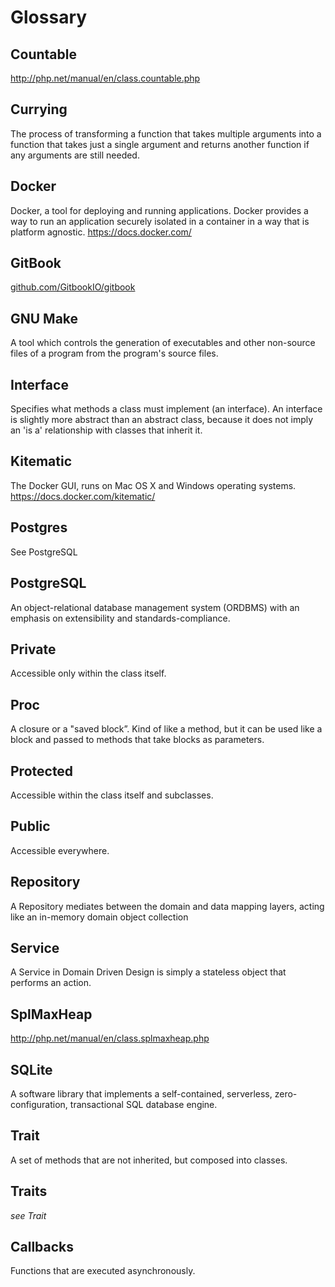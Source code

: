 # Glossary

## Countable

http://php.net/manual/en/class.countable.php

## Currying

The process of transforming a function that takes multiple arguments into a function that takes just a single argument and returns another function if any arguments are still needed.

## Docker

Docker, a tool for deploying and running applications. Docker provides a way to run an application securely isolated in a container in a way that is platform agnostic. https://docs.docker.com/

## GitBook

[github.com/GitbookIO/gitbook](https://github.com/GitbookIO/gitbook)

## GNU Make

A tool which controls the generation of executables and other non-source files of a program from the program's source files.

## Interface

Specifies what methods a class must implement (an interface). An interface is slightly more abstract than an abstract class, because it does not imply an 'is a' relationship with classes that inherit it.

## Kitematic

The Docker GUI, runs on Mac OS X and Windows operating systems. https://docs.docker.com/kitematic/

## Postgres

See PostgreSQL

## PostgreSQL

An object-relational database management system (ORDBMS) with an emphasis on extensibility and standards-compliance.

## Private

Accessible only within the class itself.

## Proc

A closure or a "saved block”. Kind of like a method, but it can be used like a block and passed to methods that take blocks as parameters.

## Protected

Accessible within the class itself and subclasses.

## Public

Accessible everywhere.

## Repository

A Repository mediates between the domain and data mapping layers, acting like an in-memory domain object collection

## Service

A Service in Domain Driven Design is simply a stateless object that performs an action.

## SplMaxHeap

http://php.net/manual/en/class.splmaxheap.php

## SQLite

 A software library that implements a self-contained, serverless, zero-configuration, transactional SQL database engine.

## Trait

A set of methods that are not inherited, but composed into classes.

## Traits

*see Trait*

## Callbacks

Functions that are executed asynchronously.
